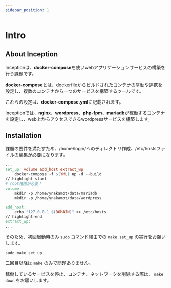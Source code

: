 ```yaml
---
sidebar_position: 1
---
```


# Intro

## About Inception

Inceptionは、**docker-compose**を使いwebアプリケーションサービスの構築を行う課題です。

**docker-compose**とは、dockerfileからビルドされたコンテナの挙動や連携を設定し、複数のコンテナから一つのサービスを構築するツールです。

これらの設定は、**docker-compose.yml**に記載されます。

Inceptionでは、**nginx**、**wordpress**、**php-fpm**、**mariadb**が稼働するコンテナを設定し、web上からアクセスできるwordpressサービスを構築します。
<!-- それぞれリンクはる
e.g. [new.docusaurus.io](https://new.docusaurus.io)
-->


## Installation

課題の要件を満たすため、/home/login/へのディレクトリ作成、/etc/hostsファイルの編集が必要になります。

```Makefile title="Makefile"
...
set_up: volume add_host extract_wp
	docker-compose -f $(YML) up -d --build
// highlight-start
# root権限が必要！
volume:
	mkdir -p /home/ynakamot/data/mariadb
	mkdir -p /home/ynakamot/data/wordpress

add_host:
	echo "127.0.0.1 $(DOMAIN)" >> /etc/hosts
// highlight-end
extract_wp:
...
```

そのため、初回起動時のみ `sudo` コマンド経由での `make set_up` の実行をお願いします。

```shell title="初回セットアップ"
sudo make set_up
```

二回目以降は `make` のみで問題ありません。


稼働しているサービスを停止、コンテナ、ネットワークを削除する際は、 `make down` をお願いします。
